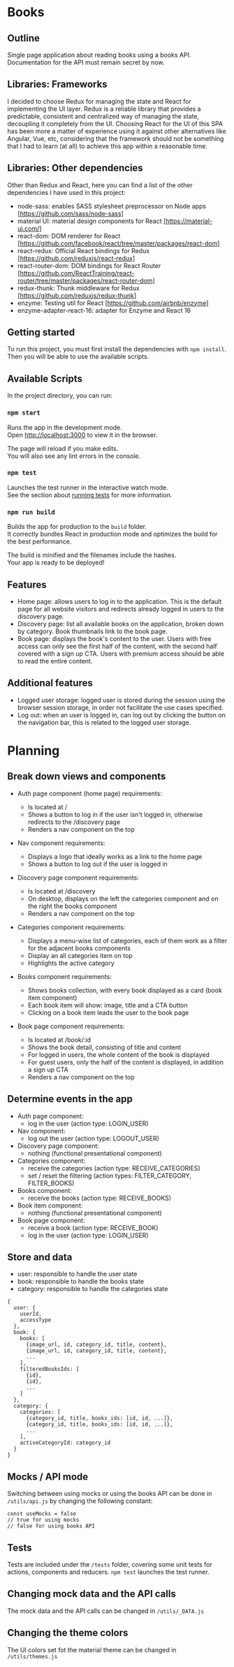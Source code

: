 # Books

## Outline
Single page application about reading books using a books
API. Documentation for the API must remain secret by now.

## Libraries: Frameworks
I decided to choose Redux for managing the state and React for implementing the UI layer. Redux is a reliable library that provides a predictable, consistent and centralized way of managing the state, decoupling it completely from the UI. Choosing React for the UI of this SPA has been more a matter of experience using it against other alternatives like Angular, Vue, etc, considering that the framework should not be something that I had to learn (at all) to achieve this app within a reasonable time.

## Libraries: Other dependencies
Other than Redux and React, here you can find a list of the other dependencies I have used in this project:
- node-sass: enables SASS stylesheet preprocessor on Node apps [https://github.com/sass/node-sass]
- material UI: material design components for React [https://material-ui.com/]
- react-dom: DOM renderer for React [https://github.com/facebook/react/tree/master/packages/react-dom]
- react-redux: Official React bindings for Redux [https://github.com/reduxjs/react-redux]
- react-router-dom: DOM bindings for React Router [https://github.com/ReactTraining/react-router/tree/master/packages/react-router-dom]
- redux-thunk: Thunk middleware for Redux [https://github.com/reduxjs/redux-thunk]
- enzyme: Testing util for React [https://github.com/airbnb/enzyme]
- enzyme-adapter-react-16: adapter for Enzyme and React 16

## Getting started
To run this project, you must first install the dependencies with `npm install`. Then you will be able to use the available scripts.

## Available Scripts

In the project directory, you can run:

### `npm start`

Runs the app in the development mode.<br>
Open [http://localhost:3000](http://localhost:3000) to view it in the browser.

The page will reload if you make edits.<br>
You will also see any lint errors in the console.

### `npm test`

Launches the test runner in the interactive watch mode.<br>
See the section about [running tests](https://facebook.github.io/create-react-app/docs/running-tests) for more information.

### `npm run build`

Builds the app for production to the `build` folder.<br>
It correctly bundles React in production mode and optimizes the build for the best performance.

The build is minified and the filenames include the hashes.<br>
Your app is ready to be deployed!

## Features
- Home page: allows users to log in to the application. This is the default page for all website visitors and redirects already logged in users to the discovery page.
- Discovery page: list all available books on the application, broken down by category. Book thumbnails link to the book page.
- Book page: displays the book's content to the user. Users with free access can only see the first half of the content, with the second half covered with a sign up CTA. Users with premium access should be able to read the entire content. 

## Additional features
- Logged user storage: logged user is stored during the session using the browser session storage, in order not facilitate the use cases specified.
- Log out: when an user is logged in, can log out by clicking the button on the navigation bar, this is related to the logged user storage.


# Planning

## Break down views and components
- Auth page component (home page) requirements:
  - Is located at /
  - Shows a button to log in if the user isn't logged in, otherwise redirects to the /discovery page
  - Renders a nav component on the top

- Nav component requirements:
  - Displays a logo that ideally works as a link to the home page
  - Shows a button to log out if the user is logged in

- Discovery page component requirements:
  - Is located at /discovery
  - On desktop, displays on the left the categories component and on the right the books component
  - Renders a nav component on the top

- Categories component requirements:
  - Displays a menu-wise list of categories, each of them work as a filter for the adjacent books components
  - Display an all categories item on top
  - Highlights the active category

- Books component requirements:
  - Shows books collection, with every book displayed as a card (book item component)
  - Each book item will show: image, title and a CTA button
  - Clicking on a book item leads the user to the book page

- Book page component requirements:
  - Is located at /book/:id
  - Shows the book detail, consisting of title and content
  - For logged in users, the whole content of the book is displayed
  - For guest users, only the half of the content is displayed, in addition a sign up CTA
  - Renders a nav component on the top

## Determine events in the app
- Auth page component:
  - log in the user (action type: LOGIN_USER)
- Nav component:
  - log out the user (action type: LOGOUT_USER)
- Discovery page component:
  - nothing (functional presentational component)
- Categories component:
  - receive the categories (action type: RECEIVE_CATEGORIES)
  - set / reset the filtering (action types: FILTER_CATEGORY, FILTER_BOOKS)
- Books component:
  - receive the books (action type: RECEIVE_BOOKS)
- Book item component:
  - nothing (functional presentational component)
- Book page component:
  - receive a book (action type: RECEIVE_BOOK)
  - log in the user (action type: LOGIN_USER)

## Store and data
- user: responsible to handle the user state
- book: responsible to handle the books state
- category: responsible to handle the categories state

```
{
  user: {
    userId,
    accessType
  },
  book: {
    books: [
      {image_url, id, category_id, title, content},
      {image_url, id, category_id, title, content},
      ...
    ],
    filteredBooksIds: [
      {id},
      {id},
      ...
    ]
  },
  category: {
    categories: [
      {category_id, title, books_ids: [id, id, ...]},
      {category_id, title, books_ids: [id, id, ...]},
      ...
    ],
    activeCategoryId: category_id
  }
}
```

## Mocks / API mode

Switching between using mocks or using the books API can be done in `/utils/api.js` by changing the following constant:

```
const useMocks = false
// true for using mocks
// false for using books API
```

## Tests

Tests are included under the `/tests` folder, covering some unit tests for actions, components and reducers. `npm test` launches the test runner.

## Changing mock data and the API calls

The mock data and the API calls can be changed in `/utils/_DATA.js`

## Changing the theme colors

The UI colors set fot the material theme can be changed in `/utils/themes.js`